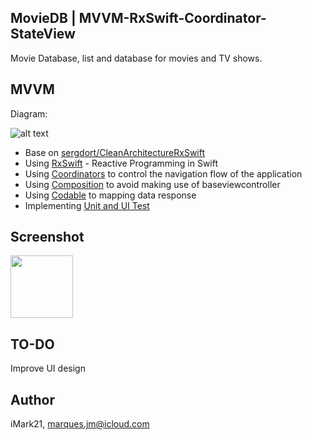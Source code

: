 ## MovieDB | MVVM-RxSwift-Coordinator-StateView
Movie Database, list and database for movies and TV shows.

## MVVM
Diagram:

![alt text](https://github.com/sergdort/CleanArchitectureRxSwift/raw/master/Architecture/MVVMPattern.png)

- Base on [sergdort/CleanArchitectureRxSwift](https://github.com/sergdort/CleanArchitectureRxSwift)
- Using [RxSwift](https://github.com/ReactiveX/RxSwift) - Reactive Programming in Swift 
- Using [Coordinators](https://blog.kulman.sk/architecting-ios-apps-coordinators/) to control the navigation flow of the application
- Using [Composition](https://medium.com/commencis/reusability-and-composition-in-swift-6630fc199e16) to avoid making use of baseviewcontroller
- Using [Codable](https://www.swiftbysundell.com/basics/codable) to mapping data response
- Implementing [Unit and UI Test](https://geekytheory.com/la-importancia-de-ui-testing-y-unit-testing)

## Screenshot
<img src="https://i.imgur.com/ljZOQOK.png" width="100" height="100">

## TO-DO
Improve UI design

## Author
iMark21, marques.jm@icloud.com
